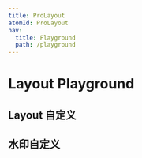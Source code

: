```yaml
---
title: ProLayout
atomId: ProLayout
nav:
  title: Playground
  path: /playground
---
```


# Layout Playground

## Layout 自定义

<code src="../../packages/layout/src/demos/dynamic-settings.tsx"  background="var(--main-bg-color)" iframe="500" title="属性展示"></code>

## 水印自定义

<code src="../../packages/layout/src/components/WaterMark/demos/custom.tsx" background="var(--main-bg-color)" iframe="500"></code>

